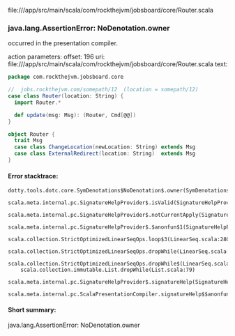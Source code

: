 file://<WORKSPACE>/app/src/main/scala/com/rockthejvm/jobsboard/core/Router.scala
### java.lang.AssertionError: NoDenotation.owner

occurred in the presentation compiler.

action parameters:
offset: 196
uri: file://<WORKSPACE>/app/src/main/scala/com/rockthejvm/jobsboard/core/Router.scala
text:
```scala
package com.rockthejvm.jobsboard.core

//  jobs.rockthejvm.com/somepath/12  (location = somepath/12)
case class Router(location: String) {
  import Router.* 

  def update(msg: Msg): (Router, Cmd[@@])
}

object Router {
  trait Msg
  case class ChangeLocation(newLocation: String) extends Msg
  case class ExternalRedirect(location: String)  extends Msg
}

```



#### Error stacktrace:

```
dotty.tools.dotc.core.SymDenotations$NoDenotation$.owner(SymDenotations.scala:2582)
	scala.meta.internal.pc.SignatureHelpProvider$.isValid(SignatureHelpProvider.scala:83)
	scala.meta.internal.pc.SignatureHelpProvider$.notCurrentApply(SignatureHelpProvider.scala:94)
	scala.meta.internal.pc.SignatureHelpProvider$.$anonfun$1(SignatureHelpProvider.scala:48)
	scala.collection.StrictOptimizedLinearSeqOps.loop$3(LinearSeq.scala:280)
	scala.collection.StrictOptimizedLinearSeqOps.dropWhile(LinearSeq.scala:282)
	scala.collection.StrictOptimizedLinearSeqOps.dropWhile$(LinearSeq.scala:278)
	scala.collection.immutable.List.dropWhile(List.scala:79)
	scala.meta.internal.pc.SignatureHelpProvider$.signatureHelp(SignatureHelpProvider.scala:48)
	scala.meta.internal.pc.ScalaPresentationCompiler.signatureHelp$$anonfun$1(ScalaPresentationCompiler.scala:388)
```
#### Short summary: 

java.lang.AssertionError: NoDenotation.owner